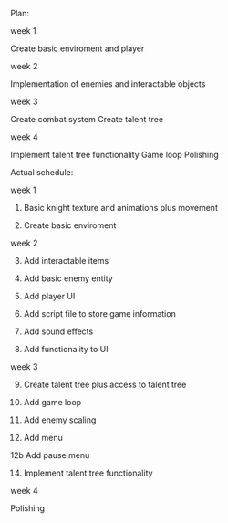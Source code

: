 Plan:

week 1

Create basic enviroment and player

week 2

Implementation of enemies and interactable objects

week 3

Create combat system
Create talent tree

week 4

Implement talent tree functionality
Game loop
Polishing


Actual schedule:

week 1

1. Basic knight texture and animations plus movement

2. Create basic enviroment


week 2

3. Add interactable items

4. Add basic enemy entity

5. Add player UI

6. Add script file to store game information

7. Add sound effects

8. Add functionality to UI


week 3

9. Create talent tree plus access to talent tree

10. Add game loop

11. Add enemy scaling

12. Add menu

12b Add pause menu

14. Implement talent tree functionality

week 4

Polishing
